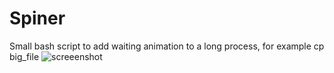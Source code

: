# Spiner
Small bash script to add waiting animation to a long process, for example cp big_file
![screeenshot](https://user-images.githubusercontent.com/18072680/30968592-81049f94-a468-11e7-9b91-08d87c5e7c61.gif)
